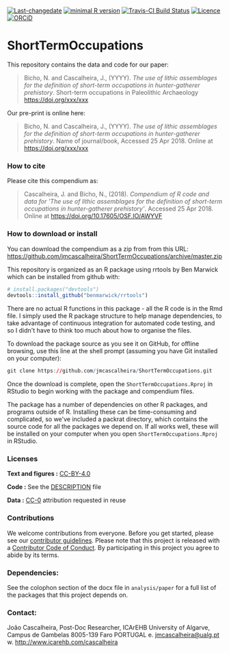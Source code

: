
<!-- README.md is generated from README.Rmd. Please edit that file -->
[![Last-changedate](https://img.shields.io/badge/last%20change-2018--04--25-brightgreen.svg)](https://github.com/jmcascalheira/ShortTermOccupations/commits/master) [![minimal R version](https://img.shields.io/badge/R%3E%3D-3.2.4-brightgreen.svg)](https://cran.r-project.org/) [![Travis-CI Build Status](https://travis-ci.org/jmcascalheira/ShortTermOccupations.svg?branch=master)](https://travis-ci.org/jmcascalheira/ShortTermOccupations) [![Licence](https://img.shields.io/github/license/mashape/apistatus.svg)](http://choosealicense.com/licenses/mit/) [![ORCiD](https://img.shields.io/badge/ORCiD-/0000--0003--0321--8892-green.svg)](http://orcid.org/0000-0003-0321-8892)

ShortTermOccupations
====================

This repository contains the data and code for our paper:

> Bicho, N. and Cascalheira, J., (YYYY). *The use of lithic assemblages for the definition of short-term occupations in hunter-gatherer prehistory*. Short-term occupations in Paleolithic Archaeology <https://doi.org/xxx/xxx>

Our pre-print is online here:

> Bicho, N. and Cascalheira, J., (YYYY). *The use of lithic assemblages for the definition of short-term occupations in hunter-gatherer prehistory*. Name of journal/book, Accessed 25 Apr 2018. Online at <https://doi.org/xxx/xxx>

### How to cite

Please cite this compendium as:

> Cascalheira, J. and Bicho, N., (2018). *Compendium of R code and data for 'The use of lithic assemblages for the definition of short-term occupations in hunter-gatherer prehistory'*. Accessed 25 Apr 2018. Online at <https://doi.org/10.17605/OSF.IO/AWYVF>

### How to download or install

You can download the compendium as a zip from from this URL: <https://github.com/jmcascalheira/ShortTermOccupations/archive/master.zip>

This repository is organized as an R package using rrtools by Ben Marwick which can be installed from github with:

``` r
# install.packages("devtools")
devtools::install_github("benmarwick/rrtools")
```

There are no actual R functions in this package - all the R code is in the Rmd file. I simply used the R package structure to help manage dependencies, to take advantage of continuous integration for automated code testing, and so I didn't have to think too much about how to organise the files.

To download the package source as you see it on GitHub, for offline browsing, use this line at the shell prompt (assuming you have Git installed on your computer):

``` r
git clone https://github.com/jmcascalheira/ShortTermOccupations.git
```

Once the download is complete, open the `ShortTermOccupations.Rproj` in RStudio to begin working with the package and compendium files.

The package has a number of dependencies on other R packages, and programs outside of R. Installing these can be time-consuming and complicated, so we've included a packrat directory, which contains the source code for all the packages we depend on. If all works well, these will be installed on your computer when you open `ShortTermOccupations.Rproj` in RStudio.

### Licenses

**Text and figures :** [CC-BY-4.0](http://creativecommons.org/licenses/by/4.0/)

**Code :** See the [DESCRIPTION](DESCRIPTION) file

**Data :** [CC-0](http://creativecommons.org/publicdomain/zero/1.0/) attribution requested in reuse

### Contributions

We welcome contributions from everyone. Before you get started, please see our [contributor guidelines](CONTRIBUTING.md). Please note that this project is released with a [Contributor Code of Conduct](CONDUCT.md). By participating in this project you agree to abide by its terms.

### Dependencies:

See the colophon section of the docx file in `analysis/paper` for a full list of the packages that this project depends on.

### Contact:

João Cascalheira, Post-Doc Researcher, ICArEHB University of Algarve, Campus de Gambelas 8005-139 Faro PORTUGAL e. <jmcascalheira@ualg.pt> w. <http://www.icarehb.com/cascalheira>
